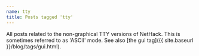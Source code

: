 ```yaml
---
name: tty
title: Posts tagged 'tty'
---
```

All posts related to the non-graphical TTY versions of NetHack.  This is sometimes referred to as 'ASCII' mode.  See also [the gui tag]({{ site.baseurl }}/blog/tags/gui.html).
